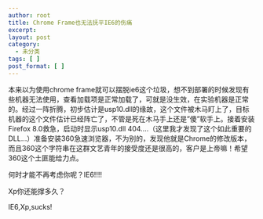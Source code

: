 ```yaml
---
author: root
title: Chrome Frame也无法抚平IE6的伤痛
excerpt:
layout: post
category:
  - 未分类
tags: [ ]
post_format: [ ]
---
```

本来以为使用chrome frame就可以摆脱ie6这个垃圾，想不到部署的时候发现有些机器无法使用，查看加载项是正常加载了，可就是没生效，在实验机器是正常的。经过一阵折腾，初步估计是usp10.dll的缘故，这个文件被木马盯上了，目标机器的这个文件估计已经阵亡了，不管是死在木马手上还是”傻”软手上。接着安装Firefox 8.0救急，启动时显示usp10.dll 404….（这里我才发现了这个如此重要的DLL…）准备安装360急速浏览器，不为别的，发现他就是Chrome的修改版本，而且360这个字符串在这群文艺青年的接受度还是很高的，客户是上帝嘛！希望360这个土匪能给力点。

何时才能不再考虑你呢？IE6!!!!

Xp你还能撑多久？

IE6,Xp,sucks!